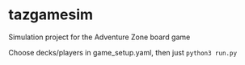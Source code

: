 # tazgamesim
Simulation project for the Adventure Zone board game

Choose decks/players in game_setup.yaml, then just `python3 run.py`

